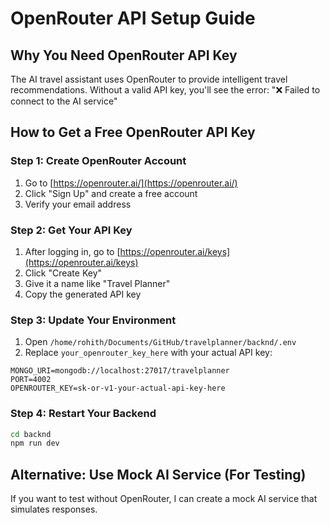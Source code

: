 # OpenRouter API Setup Guide

## Why You Need OpenRouter API Key
The AI travel assistant uses OpenRouter to provide intelligent travel recommendations. Without a valid API key, you'll see the error: "❌ Failed to connect to the AI service"

## How to Get a Free OpenRouter API Key

### Step 1: Create OpenRouter Account
1. Go to [https://openrouter.ai/](https://openrouter.ai/)
2. Click "Sign Up" and create a free account
3. Verify your email address

### Step 2: Get Your API Key
1. After logging in, go to [https://openrouter.ai/keys](https://openrouter.ai/keys)
2. Click "Create Key"
3. Give it a name like "Travel Planner"
4. Copy the generated API key

### Step 3: Update Your Environment
1. Open `/home/rohith/Documents/GitHub/travelplanner/backnd/.env`
2. Replace `your_openrouter_key_here` with your actual API key:
```
MONGO_URI=mongodb://localhost:27017/travelplanner
PORT=4002
OPENROUTER_KEY=sk-or-v1-your-actual-api-key-here
```

### Step 4: Restart Your Backend
```bash
cd backnd
npm run dev
```

## Alternative: Use Mock AI Service (For Testing)

If you want to test without OpenRouter, I can create a mock AI service that simulates responses.
